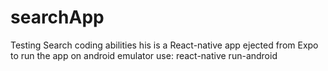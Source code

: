 # searchApp
Testing Search coding abilities
his is a React-native app ejected from Expo
to run the app on android emulator use: react-native run-android
